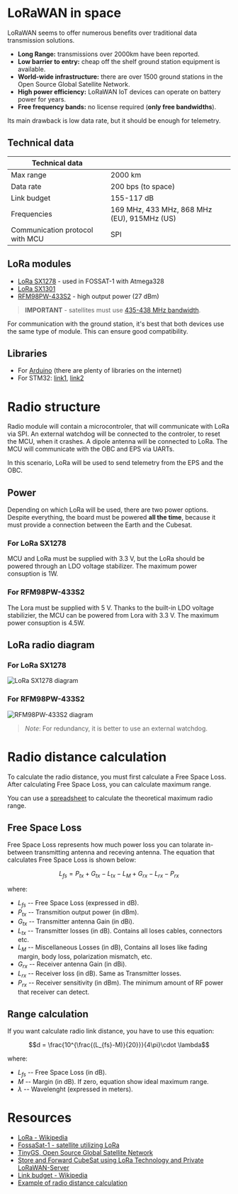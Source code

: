 # LoRaWAN in space

LoRaWAN seems to offer numerous benefits over traditional data transmission solutions.

-   **Long Range:** transmissions over 2000km have been reported.
-   **Low barrier to entry:** cheap off the shelf ground station equipment is available.
-   **World-wide infrastructure:** there are over 1500 ground stations in the Open Source Global Satellite Network.
-   **High power efficiency:** LoRaWAN IoT devices can operate on battery power for years.
-   **Free frequency bands:** no license required (**only free bandwidths**).

Its main drawback is low data rate, but it should be enough for telemetry.


## Technical data


|Technical data | |
|---|---|
|Max range | 2000 km | 
|Data rate| 200 bps  (to space) |
|Link budget| 155-117 dB |
|Frequencies| 169 MHz, 433 MHz, 868 MHz (EU), 915MHz (US)|
|Communication protocol with MCU| SPI | 

## LoRa modules

- [LoRa SX1278](https://nettigo.pl/products/modul-lora-ra-02-sx1278-433mhz) - used in FOSSAT-1 with Atmega328
- [LoRa SX1301](https://www.semtech.com/products/wireless-rf/lora-core/sx1301)
- [RFM98PW-433S2](https://www.tme.eu/pl/details/rfm98pw-433s2/moduly-rf/hope-microelectronics/) - high output power (27 dBm)


> **IMPORTANT** - satellites must use [435-438 MHz bandwidth](https://www.iaru-r1.org/wp-content/uploads/2021/03/UHF-Bandplan.pdf).

For communication with the ground station, it's best that both devices use the same type of module. This can ensure good compatibility.

##  Libraries

- For [Arduino](https://www.arduino.cc/reference/en/libraries/lora/) (there are plenty of libraries on the internet)
- For STM32: [link1](https://github.com/SMotlaq/LoRa), [link2](https://github.com/wdomski/SX1278)

# Radio structure

Radio module will contain a microcontroler, that will communicate with
LoRa via SPI. An external watchdog will be connected to the controler,
to reset the MCU, when it crashes. A dipole antenna will be connected to LoRa.
The MCU will communicate with the OBC and EPS via UARTs.

In this scenario, LoRa will be used to send telemetry from the EPS and the OBC.
## Power

Depending on which LoRa will be used, there are two power options.
Despite everything, the board must be powered **all the time**, because it 
must provide a connection between the Earth and the Cubesat.

### For LoRa SX1278

MCU and LoRa must be supplied with 3.3 V, but the LoRa should be powered
through an LDO voltage stabilizer. The maximum power consuption is 1W.

### For RFM98PW-433S2

The Lora must be supplied with 5 V. Thanks to the built-in LDO voltage stabilizier,
the MCU can be powered from Lora with 3.3 V. The maximum power consuption is 4.5W.

## LoRa radio diagram

### For LoRa SX1278
 ![LoRa SX1278 diagram](radio_diagram.png)
 
### For RFM98PW-433S2
 ![RFM98PW-433S2 diagram](radio_diagram2.png)

 > *Note*: For redundancy, it is better to use an external watchdog.

# Radio distance calculation

To calculate the radio distance, you must first calculate a Free Space Loss.
After calculating Free Space Loss, you can calculate maximum range.

You can use a [spreadsheet](Distance_calc.ods) to calculate the theoretical maximum radio range.

## Free Space Loss 

Free Space Loss represents how much power loss you can tolarate in-between
transmitting antenna and receving antenna. The equation that calculates Free Space Loss is shown below:

$$ L_{fs} = P_{tx} + G_{tx} - L_{tx} - L_{M} + G_{rx} - L_{rx} - P_{rx} $$

where:

- $L_{fs}$ -- Free Space Loss (expressed in dB).
- $P_{tx}$ -- Transmition output power (in dBm).
- $G_{tx}$ -- Transmitter antenna Gain (in dBi).
- $L_{tx}$ -- Transmitter losses (in dB). Contains all loses cables, connectors etc.
- $L_{M}$ -- Miscellaneous Losses (in dB), Contains all loses like fading margin,
body loss, polarization mismatch, etc.
- $G_{rx}$ -- Receiver antenna Gain (in dBi).
- $L_{rx}$ -- Receiver loss (in dB). Same as Transmitter losses.
- $P_{rx}$ -- Receiver sensitivity (in dBm). The minimum amount of RF 
power that receiver can detect.

## Range calculation

If you want calculate radio link distance, you have to use this equation:

$$d = \frac{10^{\frac{(L_{fs}-M)}{20}}}{4\pi}\cdot \lambda$$

where:

- $L_{fs}$ -- Free Space Loss (in dB).
- $M$ -- Margin (in dB). If zero, equation show ideal maximum range.
- $\lambda$ -- Wavelenght (expressed in meters).
# Resources

-   [LoRa - Wikipedia](https://en.wikipedia.org/wiki/LoRa)
-   [FossaSat-1 - satellite utilizing LoRa](https://github.com/FOSSASystems/FOSSASAT-1)
-   [TinyGS, Open Source Global Satellite Network](https://tinygs.com/)
-   [Store and Forward CubeSat using LoRa Technology and Private LoRaWAN-Server](https://digitalcommons.usu.edu/cgi/viewcontent.cgi?article=4657&context=smallsat)
-   [Link budget - Wikipedia](https://en.wikipedia.org/wiki/Link_budget)
-   [Example of radio distance calculation](https://www.rcgroups.com/forums/showatt.php?attachmentid=3819041)

